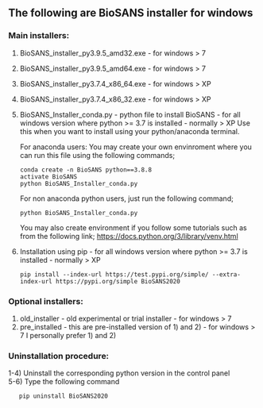 ## The following are BioSANS installer for windows

### Main installers:

1) BioSANS_installer_py3.9.5_amd32.exe   - for windows > 7
2) BioSANS_installer_py3.9.5_amd64.exe   - for windows > 7
3) BioSANS_installer_py3.7.4_x86_64.exe  - for windows > XP
4) BioSANS_installer_py3.7.4_x86_32.exe  - for windows > XP
5) BioSANS_Installer_conda.py - python file to install BioSANS - 
   for all windows version where python >= 3.7 is installed - normally > XP
   Use this when you want to install using your python/anaconda terminal. 

   For anaconda users:
   You may create your own envinroment where you can run this file using the following commands;

       conda create -n BioSANS python==3.8.8
       activate BioSANS
       python BioSANS_Installer_conda.py

   For non anaconda python users, just run the following command;
   
       python BioSANS_Installer_conda.py

   You may also create environment if you follow some tutorials such as from the following link;
   https://docs.python.org/3/library/venv.html 
6) Installation using pip - for all windows version where python >= 3.7 is installed - normally > XP

       pip install --index-url https://test.pypi.org/simple/ --extra-index-url https://pypi.org/simple BioSANS2020

### Optional installers:

1) old_installer - old experimental or trial installer          - for windows > 7
2) pre_installed - this are pre-installed version of 1) and 2)  - for windows > 7
   I personally prefer 1) and 2)
	   
### Uninstallation procedure:

1-4) Uninstall the corresponding python version in the control panel <br/>
5-6) Type the following command

       pip uninstall BioSANS2020
